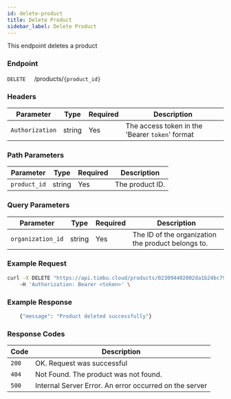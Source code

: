 ```yaml
---
id: delete-product
title: Delete Product
sidebar_label: Delete Product
---
```


This endpoint deletes a product

### Endpoint

`DELETE` &nbsp; &nbsp; /products/`{product_id}`

### Headers

| Parameter       | Type   | Required | Description                                     |
| --------------- | ------ | -------- | ----------------------------------------------- |
| `Authorization` | string | Yes      | The access token in the 'Bearer `token`' format |

### Path Parameters

| Parameter    | Type   | Required | Description     |
| ------------ | ------ | -------- | --------------- |
| `product_id` | string | Yes      | The product ID. |

### Query Parameters

| Parameter         | Type   | Required | Description                                        |
| ----------------- | ------ | -------- | -------------------------------------------------- |
| `organization_id` | string | Yes      | The ID of the organization the product belongs to. |

### Example Request

```bash
curl -X DELETE "https://api.timbu.cloud/products/023094402002da1b24bc79432071cf412ec13?organization_id=0529002da1b24bc79432071cf412ec13"
    -H 'Authorization: Bearer <token>' \
```

### Example Response

```sh
    {"message": "Product deleted successfully"}
```

### Response Codes

| Code  | Description                                            |
| ----- | ------------------------------------------------------ |
| `200` | OK. Request was successful                             |
| `404` | Not Found. The product was not found.                  |
| `500` | Internal Server Error. An error occurred on the server |
